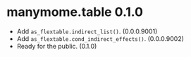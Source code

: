 # manymome.table 0.1.0

- Add `as_flextable.indirect_list()`. (0.0.0.9001)
- Add `as_flextable.cond_indirect_effects()`. (0.0.0.9002)
- Ready for the public. (0.1.0)

